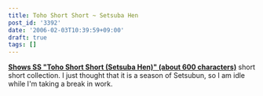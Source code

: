 ```yaml
---
title: Toho Short Short ~ Setsuba Hen
post_id: '3392'
date: '2006-02-03T10:39:59+09:00'
draft: true
tags: []
---
```


**[Shows SS "Toho Short Short (Setsuba Hen)" (about 600 characters)](https://danmaq.com/tag/touhou-end-of-winter)** short short collection. I just thought that it is a season of Setsubun, so I am idle while I'm taking a break in work.
